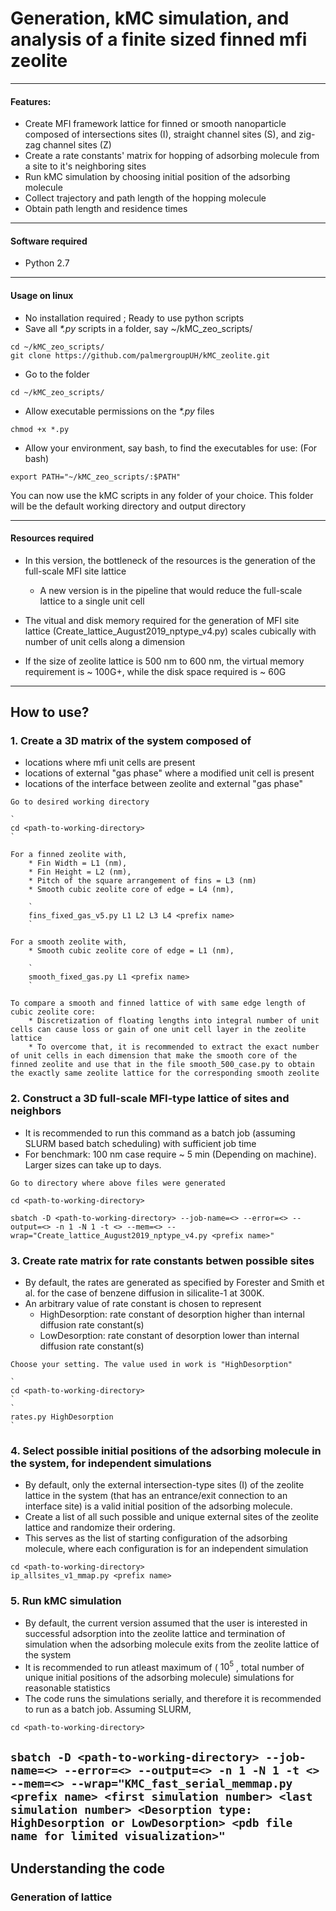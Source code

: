 # Generation, kMC simulation, and analysis of a finite sized finned mfi zeolite
---

#### Features:
- Create MFI framework lattice for finned or smooth nanoparticle composed of intersections sites (I), straight channel sites (S), and zig-zag channel sites (Z)
- Create a rate constants' matrix for hopping of adsorbing molecule from a site to it's neighboring sites
- Run kMC simulation by choosing initial position of the adsorbing molecule
- Collect trajectory and path length of the hopping molecule
- Obtain path length and residence times
---

#### Software required
- Python 2.7
---

#### Usage on linux
- No installation required ; Ready to use python scripts
- Save all *\*.py* scripts in a folder, say ~/kMC_zeo_scripts/  

`
cd ~/kMC_zeo_scripts/  
`  
`
git clone https://github.com/palmergroupUH/kMC_zeolite.git
`


- Go to the folder  

`
cd ~/kMC_zeo_scripts/
`


- Allow executable permissions on the *\*.py* files  

`
chmod +x *.py
`


- Allow your environment, say bash, to find the executables for use: (For bash)  

`
export PATH="~/kMC_zeo_scripts/:$PATH"
`


You can now use the kMC scripts in any folder of your choice. This folder will be the default working directory and output directory

---

#### Resources required
* In this version, the bottleneck of the resources is the generation of the full-scale MFI site lattice

    - A new version is in the pipeline that would reduce the full-scale lattice to a single unit cell

* The vitual and disk memory required for the generation of MFI site lattice (Create_lattice_August2019_nptype_v4.py) scales cubically with number of unit cells along a dimension

* If the size of zeolite lattice is 500 nm to 600 nm, the virtual memory requirement is ~ 100G+, while the disk space required is ~ 60G
---

## How to use? ##
### 1. Create a 3D matrix of the system composed of

   * locations where mfi unit cells are present
   * locations of external "gas phase" where a modified unit cell is present
   * locations of the interface between zeolite and external "gas phase" 
   
    Go to desired working directory  

    `
    cd <path-to-working-directory>
    `
    
    For a finned zeolite with,  
        * Fin Width = L1 (nm),  
        * Fin Height = L2 (nm),  
        * Pitch of the square arrangement of fins = L3 (nm)
        * Smooth cubic zeolite core of edge = L4 (nm),  

        `
        fins_fixed_gas_v5.py L1 L2 L3 L4 <prefix name>
        `

    For a smooth zeolite with,  
        * Smooth cubic zeolite core of edge = L1 (nm),  

        `
        smooth_fixed_gas.py L1 <prefix name>
        `

    To compare a smooth and finned lattice of with same edge length of cubic zeolite core:
        * Discretization of floating lengths into integral number of unit cells can cause loss or gain of one unit cell layer in the zeolite lattice
        * To overcome that, it is recommended to extract the exact number of unit cells in each dimension that make the smooth core of the finned zeolite and use that in the file smooth_500_case.py to obtain the exactly same zeolite lattice for the corresponding smooth zeolite

### 2. Construct a 3D full-scale MFI-type lattice of sites and neighbors
   * It is recommended to run this command as a batch job (assuming SLURM based batch scheduling) with sufficient job time
   * For benchmark: 100 nm case require ~ 5 min (Depending on machine). Larger sizes can take up to days.
   
    Go to directory where above files were generated

   `
   cd <path-to-working-directory>
   `

   `
   sbatch -D <path-to-working-directory> --job-name=<> --error=<> --output=<> -n 1 -N 1 -t <> --mem=<> --wrap="Create_lattice_August2019_nptype_v4.py <prefix name>"
   `

### 3. Create rate matrix for rate constants betwen possible sites
   * By default, the rates are generated as specified by Forester and Smith et al. for the case of benzene diffusion in silicalite-1 at 300K.
   * An arbitrary value of rate constant is chosen to represent 
       * HighDesorption: rate constant of desorption higher than internal diffusion rate constant(s)
       * LowDesorption: rate constant of desorption lower than internal diffusion rate constant(s)

    Choose your setting. The value used in work is "HighDesorption"

    `
    cd <path-to-working-directory>
    `  
    `
    rates.py HighDesorption
    `
    
### 4. Select possible initial positions of the adsorbing molecule in the system, for independent simulations
   * By default, only the external intersection-type sites (I) of the zeolite lattice in the system (that has an entrance/exit connection to an interface site) is a valid initial position of the adsorbing molecule.
   * Create a list of all such possible and unique external sites of the zeolite lattice and randomize their ordering.
   * This serves as the list of starting configuration of the adsorbing molecule, where each configuration is for an independent simulation

   `
   cd <path-to-working-directory>
   `  
   `
   ip_allsites_v1_mmap.py <prefix name>
   `

### 5. Run kMC simulation
   * By default, the current version assumed that the user is interested in successful adsorption into the zeolite lattice and termination of simulation when the adsorbing molecule exits from the zeolite lattice of the system
   * It is recommended to run atleast maximum of ( $10^5$ , total number of unique initial positions of the adsorbing molecule) simulations for reasonable statistics
   * The code runs the simulations serially, and therefore it is recommended to run as a batch job. Assuming SLURM,

   `
   cd <path-to-working-directory>
   `  
   
   `
   sbatch -D <path-to-working-directory> --job-name=<> --error=<> --output=<> -n 1 -N 1 -t <> --mem=<> --wrap="KMC_fast_serial_memmap.py <prefix name> <first simulation number> <last simulation number> <Desorption type: HighDesorption or LowDesorption> <pdb file name for limited visualization>"
   `
---

## Understanding the code
### Generation of lattice


```python

```


```python

```


```python

```
